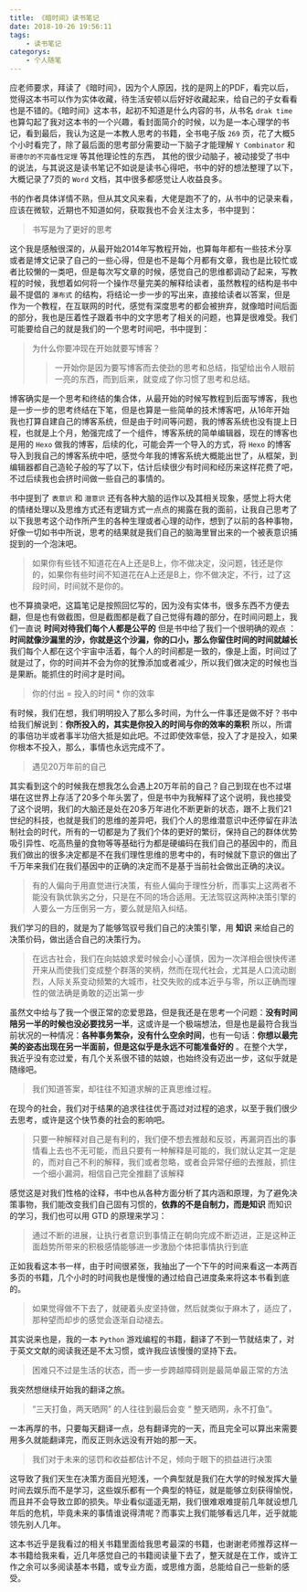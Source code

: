 ```yaml
---
title: 《暗时间》读书笔记
date: 2018-10-26 19:56:11
tags:
    - 读书笔记
categorys:
    - 个人随笔
---
```


应老师要求，拜读了《暗时间》，因为个人原因，找的是网上的PDF，看完以后，觉得这本书可以作为实体收藏，待生活安顿以后好好收藏起来，给自己的子女看看也是不错的。《暗时间》这本书，起初不知道是什么内容的书，从书名 `drak time` 也算勾起了我对这本书的一个兴趣，看封面简介的时候，以为是一本心理学的书记，看到最后，我认为这是一本教人思考的书籍，全书电子版 `269` 页，花了大概5个小时看完了，除了最后面的思考部分需要动一下脑子才能理解 `Y Combinator` 和 `哥德尔的不完备性定理` 等其他理论性的东西， 其他的很少动脑子，被动接受了书中的说法，与其说这是读书笔记不如说是读书心得吧，书中的好的想法整理了以下，大概记录了7页的 `Word` 文档，其中很多都感觉让人收益良多。

<!-- more -->

书的作者具体详情不熟，但从其文风来看，大佬是跑不了的，从书中的记录来看，应该在微软，近期也不知道如何，获取我也不会关注太多，书中提到：

> 书写是为了更好的思考

这个我是感触很深的，从最开始2014年写教程开始，也算每年都有一些技术分享或者是博文记录了自己的一些心得，但是也不是每个月都有文章，我也是比较忙或者比较懒的一类吧，但是每次写文章的时候，感觉自己的思维都调动了起来，写教程的时候，我想着如何将一个操作尽量完美的解释给读者，虽然教程的结构是书中最不提倡的 `瀑布式` 的结构，将结论一步一步的写出来，直接给读者以答案，但是作为一个教程，在互联网的时代，感觉有深度思考的都会被拚弃，就像暗时间后面的部分，我也是压着性子跟着书中的文字思考了相关的问题，也算是很难受。我们可能要给自己的就是我们的一个思考时间吧，书中提到：

> 为什么你要冲现在开始就要写博客？
>> 一开始你是因为要写博客而去使劲的思考和总结，指望给出令人眼前一亮的东西，而到后来，就变成了你习惯了思考和总结。

博客确实是一个思考和终结的集合体，从最开始的时候写教程到后面写博客，我也是一步一步的思考终结在下笔，但是也算是一些简单的技术博客吧，从16年开始我也打算自建自己的博客系统，但是由于时间等问题，我的博客系统也没有提上日程，也就是上个月，勉强完成了一个组件，博客系统的简单编辑器，现在的博客也是用的 `Hexo` 做我的博客，后续的化，可能会弄一个导入的方式，将 `Hexo` 的博客导入到我自己的博客系统中吧，感觉今年我的博客系统大概能出世了，从框架，到编辑器都自己造轮子般的写了以下，估计后续很少有时间和经历来这样花费了吧，不过后续我也会挤时间做一些自己的事情的。

书中提到了 `表意识` 和 `潜意识` 还有各种大脑的运作以及其相关现象，感觉上将大佬的情绪处理以及思维方式还有逻辑方式一点点的揭露在我的面前，让我自己思考了以下我思考这个动作所产生的各种生理或者心理的动作，想到了以前的各种事物，好像一切如书中所说，思考的结果就是我们自己的脑海里冒出来的一个被表意识捕捉到的一个泡沫吧。

> 如果你有些钱不知道花在A上还是B上，你不做决定，没问题，钱还是你的，如果你有些时间不知道花在A上还是B上，你不做决定，不行，过了这段时间，时间就不是你的。

也不算摘录吧，这篇笔记是按照回忆写的，因为没有实体书，很多东西不方便去翻，但是也有做截图，但是截图都是截了自己觉得有趣的部分，在时间问题上，我们一直说 **时间对待我们每个人都是公平的** 但是书中给了我们一个很明确的观点 ： **时间就像沙漏里的沙，你就是这个沙漏，你的口小，那么你留住时间的时间就越长** 我们每个人都在这个宇宙中活着，每个人的时间都是一致的，像是上面，时间过了就是过了，你的时间并不会为你的犹豫添加或者减少，所以我们做决定的时候也当是果断。能抓住的时间才是时间。

> 你的付出 =  投入的时间 * 你的效率

有时候，我们在想，我们明明投入了那么多时间，为什么一件事还是做不好？书中给我们解说到：**你所投入的，其实是你投入的时间与你的效率的乘积** 所以，所谓的事倍功半或者事半功倍大抵是如此吧。不过即使效率低，投入了才是投入，如果你根本不投入，那么，事情也永远完成不了。

> 遇见20万年前的自己

其实看到这个的时候我在想我怎么会遇上20万年前的自己？自己到现在也不过堪堪在这世界上存活了20多个年头罢了，但是书中为我解释了这个说明，我也接受了这个说明，我们的大脑还是处在20多万年进化不断更新的状态，跟不上我们21世纪的科技，也就是我们的思维的差异吧，我们个人的思维潜意识中还停留在非法制社会的时代，所有的一切都是为了我们个体的更好的繁衍，保持自己的群体优势吸引异性、吃高热量的食物等等基础行为都是硬编码在我们自己的基因中的，而且我们做出的很多决定都是不在我们理性思维的思考中的，有时候就下意识的做出了千万年来我们在我们基因中的正确的决定而不是基于当前社会做出正确的决议。

>  有的人偏向于用直觉进行决策，有些人偏向于理性分析，而事实上这两者不能没有孰优孰劣之分，只是在不同的场合适用。无法驾驭这两种决策引擎的人要么一方压倒另一方，要么就是陷入纠结。

我们学习的目的，就是为了能够驾驭号我们自己的决策引擎，用 **知识** 来给自己的决策价码，做出适合自己的决策行为。

> 在远古社会，我们在向姑娘求爱时候会小心谨慎，因为一次洋相会很快传递开来从而使我们变成整个群落的笑柄，然而在现代社会，尤其是人口流动剧烈，人际关系变动频繁的大城市，社交失败的成本近乎与零，所以正确而理性的做法确是勇敢的迈出第一步

虽然文中给与了我一个很正常的恋爱思路，但是我还是在思考一个问题：**没有时间陪另一半的时候也没必要找另一半**，这或许是一个极端想法，但是也是最符合我当前状况的一种情况：**各种事务繁杂，没有什么空余时间**，也有一句话：**你想以最完美的姿态出现在另一半面前，但是这似乎是永远不可能准备好的** 。在整个大学，我近乎没有恋过爱，有几个关系很不错的姑娘，也始终没有迈出一步，这似乎就是随缘吧。

> 我们知道答案，却往往不知道求解的正真思维过程。

在现今的社会，我们对于结果的追求往往优于高过对过程的追求，以至于我们很少去思考，或许是这个快节奏的社会的影响吧。

> 只要一种解释对自己是有利的，我们便不想去推敲和反驳，再漏洞百出的事情看上去也不无可能，而且只要有一种解释是可能的，我们就认定其一定是的，而对自己不利的解释，我们或者忽略，或者会异常仔细的去推敲，抓住一个细小漏洞，相信自己完全推翻了该解释

感觉这是对我们性格的诠释，书中也从各种方面分析了其内涵和原理，为了避免决策事物，我们能改变我们自己固有习惯的，**依靠的不是自制力，而是知识** 而知识的学习，我们也可以用 GTD 的原理来学习： 

> 通过不断的进展，让执行者意识到事情正在朝向完成不断迈进，正是这种正面趋势所带来的积极感情能够进一步激励个体把事情执行到底

正如我看这本书一样，由于时间很紧张，我抽出了一个下午的时间来看这一本两百多页的书籍，几个小时的时间我也是慢慢的通过给自己进度条来将这本书看到底的。

> 如果觉得做不下去了，就硬着头皮坚持做，然后就类似于麻木了，适应了，那种望而却步的感觉会逐渐自动褪去。

其实说来也是，我的一本 `Python` 游戏编程的书籍，翻译了不到一节就结束了，对于英文文献的阅读我还是不太习惯，或许我应该慢慢的坚持下去。

> 困难只不过是生活的状态，而一步一步跨越障碍则是最简单最正常的方法

我突然想继续开始我的翻译之旅。

> “三天打鱼，两天晒网” 的人往往到最后会变 “ 整天晒网，永不打鱼”。

一本再厚的书，只要每天翻译一点，总有翻译完的一天，而且完全可以算出来需要用多久就能翻译完，而反正则永远没有开始的那一天。

> 我们对于未来的惩罚和收益都估计不足，倾向于眼下的损益进行决策

这导致了我们天生在决策方面目光短浅，一个典型就是我们在大学的时候发挥大量时间去娱乐而不是学习，这些娱乐都有一个典型的特征，就是能够立刻获得愉悦，而且并不会导致立即的损失。毕业看似遥遥无期，我们很难艰难提前几年就设想几年后的危机，毕竟未来的事情谁说得清呢？而事实上我们能够看远几年，近乎就能领先别人几年。

这本书近乎是我看过的相关书籍里面给我思考最深的书籍，也谢谢老师推荐这样一本书籍给我来看，近几年感觉自己的书籍阅读量下去了，整天就是在工作，或许工作之余可以多阅读基本书籍，或专业方面，或思维方面，总能给自己一些新的感受。

